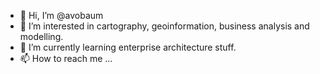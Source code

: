 - 👋 Hi, I’m @avobaum
- 👀 I’m interested in cartography, geoinformation, business analysis and modelling.
- 🌱 I’m currently learning enterprise architecture stuff.
- 📫 How to reach me ...

<!---
avobaum/avobaum is a ✨ special ✨ repository because its `README.md` (this file) appears on your GitHub profile.
You can click the Preview link to take a look at your changes.
--->
